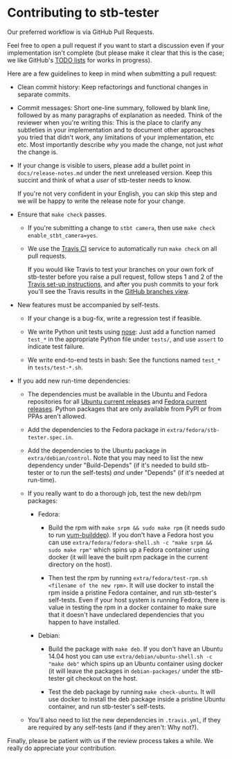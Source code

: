 Contributing to stb-tester
==========================

Our preferred workflow is via GitHub Pull Requests.

Feel free to open a pull request if you want to start a discussion even if your
implementation isn't complete (but please make it clear that this is the case;
we like GitHub's [TODO lists] for works in progress).

Here are a few guidelines to keep in mind when submitting a pull request:

* Clean commit history: Keep refactorings and functional changes in separate
  commits.

* Commit messages: Short one-line summary, followed by blank line, followed by
  as many paragraphs of explanation as needed. Think of the reviewer when
  you're writing this: This is the place to clarify any subtleties in your
  implementation and to document other approaches you tried that didn't work,
  any limitations of your implementation, etc etc. Most importantly describe
  *why* you made the change, not just *what* the change is.

* If your change is visible to users, please add a bullet point in
  `docs/release-notes.md` under the next unreleased version. Keep this succint
  and think of what a *user* of stb-tester needs to know.

  If you're not very confident in your English, you can skip this step and we
  will be happy to write the release note for your change.

* Ensure that `make check` passes.

    * If you're submitting a change to `stbt camera`, then use
      `make check enable_stbt_camera=yes`.

    * We use the [Travis CI] service to automatically run `make check` on all
      pull requests.

      If you would like Travis to test your branches on your own fork of
      stb-tester before you raise a pull request, follow steps 1 and 2 of the
      [Travis set-up instructions], and after you push commits to your fork
      you'll see the Travis results in the [GitHub branches view].

* New features must be accompanied by self-tests.

    * If your change is a bug-fix, write a regression test if feasible.

    * We write Python unit tests using [nose]: Just add a function named
      `test_*` in the appropriate Python file under `tests/`, and use `assert`
      to indicate test failure.

    * We write end-to-end tests in bash: See the functions named `test_*` in
      `tests/test-*.sh`.

* If you add new run-time dependencies:

    * The dependencies must be available in the Ubuntu and Fedora repositories
      for all [Ubuntu current releases] and [Fedora current releases]. Python
      packages that are only available from PyPI or from PPAs aren't allowed.

    * Add the dependencies to the Fedora package in
      `extra/fedora/stb-tester.spec.in`.

    * Add the dependencies to the Ubuntu package in `extra/debian/control`.
      Note that you may need to list the new dependency under "Build-Depends"
      (if it's needed to build stb-tester or to run the self-tests) *and*
      under "Depends" (if it's needed at run-time).

    * If you really want to do a thorough job, test the new deb/rpm packages:

        * Fedora:

            * Build the rpm with `make srpm && sudo make rpm` (it needs sudo to
              run [yum-builddep]). If you don't have a Fedora host you can use
              `extra/fedora/fedora-shell.sh -c "make srpm && sudo make rpm"`
              which spins up a Fedora container using docker (it will leave the
              built rpm package in the current directory on the host).

            * Then test the rpm by running `extra/fedora/test-rpm.sh <filename
              of the new rpm>`. It will use docker to install the rpm inside a
              pristine Fedora container, and run stb-tester's self-tests. Even
              if your host system is running Fedora, there is value in testing
              the rpm in a docker container to make sure that it doesn't have
              undeclared dependencies that you happen to have installed.

        * Debian:

            * Build the package with `make deb`. If you don't have an Ubuntu
              14.04 host you can use `extra/debian/ubuntu-shell.sh -c "make
              deb"` which spins up an Ubuntu container using docker (it will
              leave the packages in `debian-packages/` under the stb-tester git
              checkout on the host.

            * Test the deb package by running `make check-ubuntu`. It will use
              docker to install the deb package inside a pristine Ubuntu
              container, and run stb-tester's self-tests.

    * You'll also need to list the new dependencies in `.travis.yml`, if they
      are required by any self-tests (and if they aren't: Why not?).

Finally, please be patient with us if the review process takes a while. We
really do appreciate your contribution.


[TODO lists]: https://github.com/blog/1375%0A-task-lists-in-gfm-issues-pulls-comments
[nose]: https://nose.readthedocs.org/
[Travis CI]: https://travis-ci.org/
[Travis set-up instructions]: http://docs.travis-ci.com/user/getting-started/
[GitHub branches view]: https://github.com/stb-tester/stb-tester/branches
[Ubuntu current releases]: https://wiki.ubuntu.com/Releases#Current
[Fedora current releases]: https://fedoraproject.org/wiki/Releases#Current_Supported_Releases
[yum-builddep]: http://linuxmanpages.net/manpages/fedora21/man1/yum-builddep.1.html

